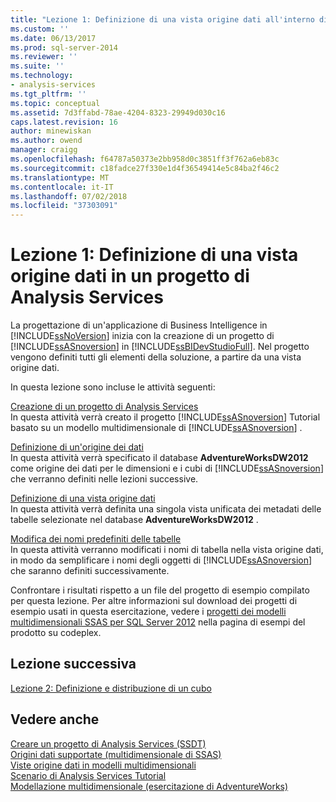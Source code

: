 ```yaml
---
title: "Lezione 1: Definizione di una vista origine dati all'interno di un'analisi di progetto di servizi | Microsoft Docs"
ms.custom: ''
ms.date: 06/13/2017
ms.prod: sql-server-2014
ms.reviewer: ''
ms.suite: ''
ms.technology:
- analysis-services
ms.tgt_pltfrm: ''
ms.topic: conceptual
ms.assetid: 7d3ffabd-78ae-4204-8323-29949d030c16
caps.latest.revision: 16
author: minewiskan
ms.author: owend
manager: craigg
ms.openlocfilehash: f64787a50373e2bb958d0c3851ff3f762a6eb83c
ms.sourcegitcommit: c18fadce27f330e1d4f36549414e5c84ba2f46c2
ms.translationtype: MT
ms.contentlocale: it-IT
ms.lasthandoff: 07/02/2018
ms.locfileid: "37303091"
---
```

# <a name="lesson-1-defining-a-data-source-view-within-an-analysis-services-project"></a>Lezione 1: Definizione di una vista origine dati in un progetto di Analysis Services
  La progettazione di un'applicazione di Business Intelligence in [!INCLUDE[ssNoVersion](../includes/ssnoversion-md.md)] inizia con la creazione di un progetto di [!INCLUDE[ssASnoversion](../includes/ssasnoversion-md.md)] in [!INCLUDE[ssBIDevStudioFull](../includes/ssbidevstudiofull-md.md)]. Nel progetto vengono definiti tutti gli elementi della soluzione, a partire da una vista origine dati.  
  
 In questa lezione sono incluse le attività seguenti:  
  
 [Creazione di un progetto di Analysis Services](lesson-1-1-creating-an-analysis-services-project.md)  
 In questa attività verrà creato il progetto [!INCLUDE[ssASnoversion](../includes/ssasnoversion-md.md)] Tutorial basato su un modello multidimensionale di [!INCLUDE[ssASnoversion](../includes/ssasnoversion-md.md)] .  
  
 [Definizione di un'origine dei dati](lesson-1-2-defining-a-data-source.md)  
 In questa attività verrà specificato il database **AdventureWorksDW2012** come origine dei dati per le dimensioni e i cubi di [!INCLUDE[ssASnoversion](../includes/ssasnoversion-md.md)] che verranno definiti nelle lezioni successive.  
  
 [Definizione di una vista origine dati](lesson-1-3-defining-a-data-source-view.md)  
 In questa attività verrà definita una singola vista unificata dei metadati delle tabelle selezionate nel database **AdventureWorksDW2012** .  
  
 [Modifica dei nomi predefiniti delle tabelle](lesson-1-4-modifying-default-table-names.md)  
 In questa attività verranno modificati i nomi di tabella nella vista origine dati, in modo da semplificare i nomi degli oggetti di [!INCLUDE[ssASnoversion](../includes/ssasnoversion-md.md)] che saranno definiti successivamente.  
  
 Confrontare i risultati rispetto a un file del progetto di esempio compilato per questa lezione. Per altre informazioni sul download dei progetti di esempio usati in questa esercitazione, vedere i [progetti dei modelli multidimensionali SSAS per SQL Server 2012](http://go.microsoft.com/fwlink/p/?LinkID=221866) nella pagina di esempi del prodotto su codeplex.  
  
## <a name="next-lesson"></a>Lezione successiva  
 [Lezione 2: Definizione e distribuzione di un cubo](lesson-2-defining-and-deploying-a-cube.md)  
  
## <a name="see-also"></a>Vedere anche  
 [Creare un progetto di Analysis Services &#40;SSDT&#41;](multidimensional-models/create-an-analysis-services-project-ssdt.md)   
 [Origini dati supportate &#40;multidimensionale di SSAS&#41;](multidimensional-models/supported-data-sources-ssas-multidimensional.md)   
 [Viste origine dati in modelli multidimensionali](multidimensional-models/data-source-views-in-multidimensional-models.md)   
 [Scenario di Analysis Services Tutorial](analysis-services-tutorial-scenario.md)   
 [Modellazione multidimensionale &#40;esercitazione di AdventureWorks&#41;](multidimensional-modeling-adventure-works-tutorial.md)  
  
  
